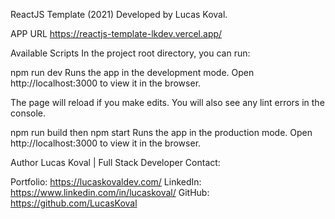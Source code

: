 ReactJS Template (2021)
Developed by Lucas Koval.

APP URL
https://reactjs-template-lkdev.vercel.app/

Available Scripts
In the project root directory, you can run:

npm run dev
Runs the app in the development mode.
Open http://localhost:3000 to view it in the browser.

The page will reload if you make edits.
You will also see any lint errors in the console.

npm run build then npm start
Runs the app in the production mode.
Open http://localhost:3000 to view it in the browser.

Author
Lucas Koval | Full Stack Developer
Contact:

Portfolio: https://lucaskovaldev.com/
LinkedIn: https://www.linkedin.com/in/lucaskoval/
GitHub: https://github.com/LucasKoval
